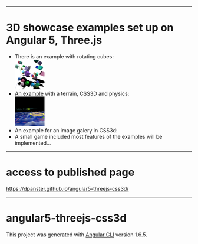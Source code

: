--------------------
3D showcase examples set up on Angular 5, Three.js
==================================================

* There is an example with rotating cubes:<br>
    <img src="/src/assets/screens/thumb_cube_threejs.jpg" width="80" title="Threejs Cubes">
* An example with a terrain, CSS3D and physics:<br>
    <img src="/src/assets/screens/thumb_css3d_threejs.jpg" width="80" title="CSS3d, Threejs + Terrain">
* An example for an image galery in CSS3d:<br>
    <TODO>
* A small game included most features of the examples will be implemented...
  
--------------------
# access to published page
https://dpanster.github.io/angular5-threejs-css3d/

--------------------
# angular5-threejs-css3d
This project was generated with [Angular CLI](https://github.com/angular/angular-cli) version 1.6.5.

